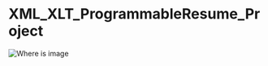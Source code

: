 # XML_XLT_ProgrammableResume_Project
<img src="https://github.com/RayNieva/XML_XLT_ProgrammableResume_Project/images/ezgif.com-gif-maker.gif" alt="Where is image"></p>


